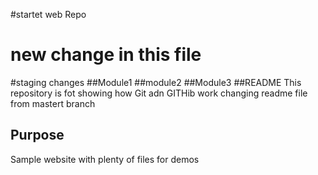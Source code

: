 #startet web Repo
#  new change in this file
#staging changes
##Module1
##module2
##Module3
##README
This repository is fot showing how Git adn GITHib work 
changing readme file from mastert branch 

## Purpose

Sample website with plenty of files for demos